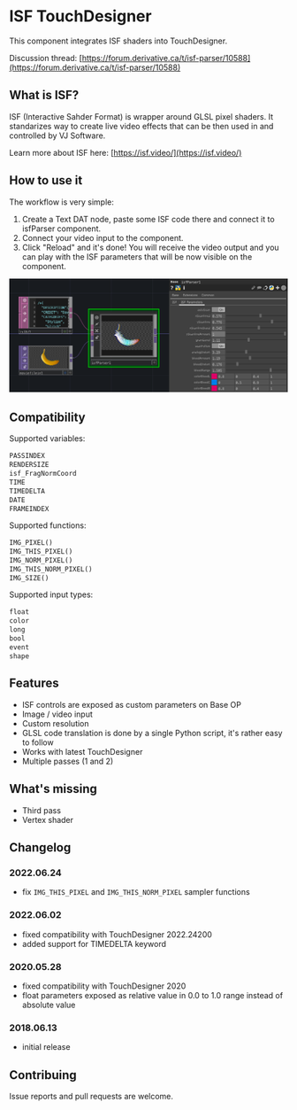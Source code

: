 # ISF TouchDesigner

This component integrates ISF shaders into TouchDesigner.

Discussion thread: [https://forum.derivative.ca/t/isf-parser/10588](https://forum.derivative.ca/t/isf-parser/10588)

## What is ISF?

ISF (Interactive Sahder Format) is wrapper around GLSL pixel shaders. It standarizes way
to create live video effects that can be then used in and controlled by VJ Software.

Learn more about ISF here: [https://isf.video/](https://isf.video/)

## How to use it

The workflow is very simple:

1. Create a Text DAT node, paste some ISF code there and connect it to isfParser component.
2. Connect your video input to the component.
3. Click "Reload" and it's done! You will receive the video output and you can play with the ISF parameters that will be now visible on the component.

![Screenshot](https://raw.githubusercontent.com/marcinbiegun/isf-touchdesigner/master/docs/screenshot.png)

## Compatibility

Supported variables:

```
PASSINDEX
RENDERSIZE
isf_FragNormCoord
TIME
TIMEDELTA
DATE
FRAMEINDEX
```

Supported functions:

```
IMG_PIXEL()
IMG_THIS_PIXEL()
IMG_NORM_PIXEL()
IMG_THIS_NORM_PIXEL()
IMG_SIZE()
```

Supported input types:

```
float
color
long
bool
event
shape
```

## Features

* ISF controls are exposed as custom parameters on Base OP
* Image / video input
* Custom resolution
* GLSL code translation is done by a single Python script, it's
  rather easy to follow
* Works with latest TouchDesigner
* Multiple passes (1 and 2)

## What's missing

* Third pass
* Vertex shader

## Changelog

### 2022.06.24

* fix `IMG_THIS_PIXEL` and `IMG_THIS_NORM_PIXEL` sampler functions

### 2022.06.02

* fixed compatibility with TouchDesigner 2022.24200
* added support for TIMEDELTA keyword

### 2020.05.28

* fixed compatibility with TouchDesigner 2020
* float parameters exposed as relative value in 0.0 to 1.0 range
  instead of absolute value

### 2018.06.13

* initial release

## Contribuing

Issue reports and pull requests are welcome.
